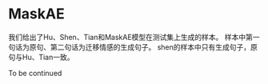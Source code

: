 # MaskAE
我们给出了Hu、Shen、Tian和MaskAE模型在测试集上生成的样本。
样本中第一句话为原句、第二句话为迁移情感的生成句子。
shen的样本中只有生成句子，原句与Hu、Tian一致。

To be continued
